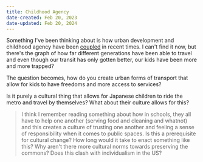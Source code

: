 ```yaml
---
title: Childhood Agency
date-created: Feb 20, 2023
date-updated: Feb 20, 2024
---
```


Something I've been thinking about is how urban development and childhood agency have been [coupled](coupling-and-decoupling) in recent times. I can't find it now, but there's the graph of how far different generations have been able to travel and even though our transit has only gotten better, our kids have been more and more trapped?

The question becomes, how do you create urban forms of transport that allow for kids to have freedoms and more access to services?

Is it purely a cultural thing that allows for Japanese children to ride the metro and travel by themselves? What about their culture allows for this?

> I think I remember reading something about how in schools, they all have to help one another (serving food and cleaning and whatnot) and this creates a culture of trusting one another and feeling a sense of responsibility when it comes to public spaces. Is this a prerequisite for cultural change? How long would it take to enact something like this? Why aren't there more cultural norms towards preserving the commons? Does this clash with individualism in the US?